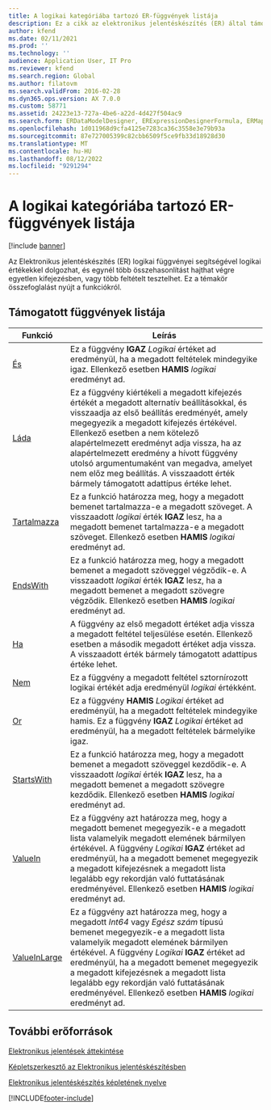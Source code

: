 ```yaml
---
title: A logikai kategóriába tartozó ER-függvények listája
description: Ez a cikk az elektronikus jelentéskészítés (ER) által támogatott logikai funkciókkal kapcsolatban tartalmaz tájékoztatást.
author: kfend
ms.date: 02/11/2021
ms.prod: ''
ms.technology: ''
audience: Application User, IT Pro
ms.reviewer: kfend
ms.search.region: Global
ms.author: filatovm
ms.search.validFrom: 2016-02-28
ms.dyn365.ops.version: AX 7.0.0
ms.custom: 58771
ms.assetid: 24223e13-727a-4be6-a22d-4d427f504ac9
ms.search.form: ERDataModelDesigner, ERExpressionDesignerFormula, ERMappedFormatDesigner, ERModelMappingDesigner
ms.openlocfilehash: 1d011968d9cfa4125e7283ca36c3558e3e79b93a
ms.sourcegitcommit: 87e727005399c82cbb6509f5ce9fb33d18928d30
ms.translationtype: MT
ms.contentlocale: hu-HU
ms.lasthandoff: 08/12/2022
ms.locfileid: "9291294"
---
```

# <a name="list-of-er-functions-in-the-logical-category"></a>A logikai kategóriába tartozó ER-függvények listája

[!include [banner](../includes/banner.md)]

Az Elektronikus jelentéskészítés (ER) logikai függvényei segítségével logikai értékekkel dolgozhat, és egynél több összehasonlítást hajthat végre egyetlen kifejezésben, vagy több feltételt tesztelhet. Ez a témakör összefoglalást nyújt a funkciókról.

## <a name="list-of-supported-functions"></a>Támogatott függvények listája

| Funkció | Leírás |
|----------|-------------|
| [És](er-functions-logical-and.md)                       | Ez a függvény **IGAZ** *Logikai* értéket ad eredményül, ha a megadott feltételek mindegyike igaz. Ellenkező esetben **HAMIS** *logikai* eredményt ad. |
| [Láda](er-functions-logical-case.md)                     | Ez a függvény kiértékeli a megadott kifejezés értékét a megadott alternatív beállításokkal, és visszaadja az első beállítás eredményét, amely megegyezik a megadott kifejezés értékével. Ellenkező esetben a nem kötelező alapértelmezett eredményt adja vissza, ha az alapértelmezett eredmény a hívott függvény utolsó argumentumaként van megadva, amelyet nem előz meg beállítás. A visszaadott érték bármely támogatott adattípus értéke lehet. |
| [Tartalmazza](er-functions-logical-contains.md)             | Ez a funkció határozza meg, hogy a megadott bemenet tartalmazza-e a megadott szöveget. A visszaadott *logikai* érték **IGAZ** lesz, ha a megadott bemenet tartalmazza-e a megadott szöveget. Ellenkező esetben **HAMIS** *logikai* eredményt ad. |
| [EndsWith](er-functions-logical-endswith.md)             | Ez a funkció határozza meg, hogy a megadott bemenet a megadott szöveggel végződik-e. A visszaadott *logikai* érték **IGAZ** lesz, ha a megadott bemenet a megadott szövegre végződik. Ellenkező esetben **HAMIS** *logikai* eredményt ad. |
| [Ha](er-functions-logical-if.md)                         | A függvény az első megadott értéket adja vissza a megadott feltétel teljesülése esetén. Ellenkező esetben a második megadott értéket adja vissza. A visszaadott érték bármely támogatott adattípus értéke lehet. |
| [Nem](er-functions-logical-not.md)                       | Ez a függvény a megadott feltétel sztornírozott logikai értékét adja eredményül *logikai* értékként. |
| [Or](er-functions-logical-or.md)                         | Ez a függvény **HAMIS** *Logikai* értéket ad eredményül, ha a megadott feltételek mindegyike hamis. Ez a függvény **IGAZ** *Logikai* értéket ad eredményül, ha a megadott feltételek bármelyike igaz. |
| [StartsWith](er-functions-logical-startswith.md)         | Ez a funkció határozza meg, hogy a megadott bemenet a megadott szöveggel kezdődik-e. A visszaadott *logikai* érték **IGAZ** lesz, ha a megadott bemenet a megadott szövegre kezdődik. Ellenkező esetben **HAMIS** *logikai* eredményt ad. |
| [ValueIn](er-functions-logical-valuein.md)               | Ez a függvény azt határozza meg, hogy a megadott bemenet megegyezik-e a megadott lista valamelyik megadott elemének bármilyen értékével. A függvény *Logikai* **IGAZ** értéket ad eredményül, ha a megadott bemenet megegyezik a megadott kifejezésnek a megadott lista legalább egy rekordján való futtatásának eredményével. Ellenkező esetben **HAMIS** *logikai* eredményt ad. |
| [ValueInLarge](er-functions-logical-valueinlarge.md)     | Ez a függvény azt határozza meg, hogy a megadott *Int64* vagy *Egész szám* típusú bemenet megegyezik-e a megadott lista valamelyik megadott elemének bármilyen értékével. A függvény *Logikai* **IGAZ** értéket ad eredményül, ha a megadott bemenet megegyezik a megadott kifejezésnek a megadott lista legalább egy rekordján való futtatásának eredményével. Ellenkező esetben **HAMIS** *logikai* eredményt ad. |


## <a name="additional-resources"></a>További erőforrások

[Elektronikus jelentések áttekintése](general-electronic-reporting.md)

[Képletszerkesztő az Elektronikus jelentéskészítésben](general-electronic-reporting-formula-designer.md)

[Elektronikus jelentéskészítés képletének nyelve](er-formula-language.md)


[!INCLUDE[footer-include](../../../includes/footer-banner.md)]

